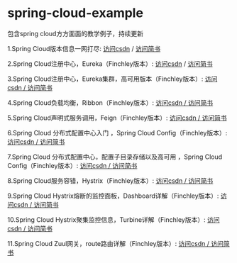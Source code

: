 # spring-cloud-example
包含spring cloud方方面面的教学例子，持续更新 

1.Spring Cloud版本信息一网打尽:  <a href="https://blog.csdn.net/NDKHBWH/article/details/94437354">访问csdn<a/>
  /   <a href="https://www.jianshu.com/p/61d6b08c107c">访问简书<a/>
  
2.Spring Cloud注册中心，Eureka（Finchley版本）:  <a href="https://blog.csdn.net/NDKHBWH/article/details/94617964">访问csdn<a/>
  /   <a href="https://www.jianshu.com/p/ca07b9ee7212">访问简书<a/>
  
3.Spring Cloud注册中心，Eureka集群，高可用版本（Finchley版本）:  <a href="https://blog.csdn.net/NDKHBWH/article/details/94734211">访问csdn
  /   <a/><a href="https://www.jianshu.com/p/8748cbadcc01">访问简书<a/>
  
4.Spring Cloud负载均衡，Ribbon（Finchley版本）:  <a href="https://blog.csdn.net/NDKHBWH/article/details/95054675">访问csdn
  /   <a/><a href="https://www.jianshu.com/p/92d5f10c2a4a">访问简书<a/>
  
5.Spring Cloud声明式服务调用，Feign（Finchley版本）:  <a href="https://blog.csdn.net/NDKHBWH/article/details/95191806">访问csdn
  /   <a/><a href="https://www.jianshu.com/p/339af9cf2908">访问简书<a/>
    
6.Spring Cloud 分布式配置中心入门 ，Spring Cloud Config（Finchley版本）:  <a href="https://blog.csdn.net/NDKHBWH/article/details/95603603">访问csdn /   <a/><a href="https://www.jianshu.com/p/ffc401850af9">访问简书<a/>
  
7.Spring Cloud 分布式配置中心，配置子目录存储以及高可用 ，Spring Cloud Config（Finchley版本）:  <a href="https://blog.csdn.net/NDKHBWH/article/details/95940028">访问csdn /   <a/><a href="https://www.jianshu.com/p/d451d5ecb88a">访问简书<a/>
  
8.Spring Cloud服务容错，Hystrix（Finchley版本）:  <a href="https://blog.csdn.net/NDKHBWH/article/details/96280797">访问csdn /   <a/><a href="https://www.jianshu.com/p/a3d073495cb2">访问简书<a/>
 
9.Spring Cloud Hystrix熔断的监控面板，Dashboard详解（Finchley版本）:  <a href="https://blog.csdn.net/NDKHBWH/article/details/96475702">访问csdn /   <a/><a href="https://www.jianshu.com/p/88c582633696">访问简书<a/>
 
10.Spring Cloud Hystrix聚集监控信息，Turbine详解（Finchley版本）:  <a href="https://blog.csdn.net/NDKHBWH/article/details/96852649">访问csdn /   <a/><a href="https://www.jianshu.com/p/fea85d4255ce">访问简书<a/>
 
11.Spring Cloud Zuul网关，route路由详解（Finchley版本）:  <a href="https://blog.csdn.net/NDKHBWH/article/details/97133344">访问csdn /   <a/><a href="https://www.jianshu.com/p/a6f21fff6c34">访问简书<a/>
 


